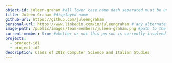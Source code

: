 ```yaml
---
object-id: juleen-graham #all lower case name dash separated must be unique
title: Juleen Graham #displayed name
github-url: https://github.com/juleengraham
personal-url: https://www.linkedin.com/in/juleengraham # any alternate personal url do not include this entry if none
image-path: /public/images/team-members/juleen-graham.png #path to the featured project image all images should reside in the projects directory
current-member: true #whether or not this person is currently involved in VC++
projects:
  - project-id1
  - project-id2
description: Class of 2018 Computer Science and Italian Studies
---
```

